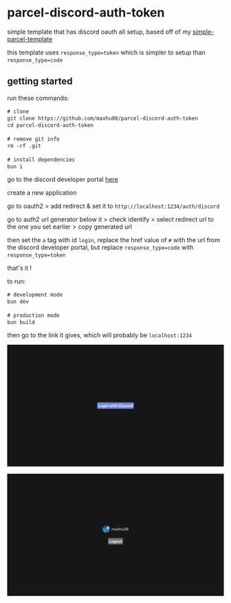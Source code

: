 # parcel-discord-auth-token

simple template that has discord oauth all setup, based off of my [simple-parcel-template](https://github.com/maxhu08/simple-parcel-template)

this template uses `response_type=token` which is simpler to setup than `response_type=code`

## getting started

run these commands:

```shell
# clone
git clone https://github.com/maxhu08/parcel-discord-auth-token
cd parcel-discord-auth-token

# remove git info
rm -rf .git

# install dependencies
bun i
```

go to the discord developer portal [here](https://discord.com/developers/applications)

create a new application

go to oauth2 > add redirect & set it to `http://localhost:1234/auth/discord`

go to auth2 url generator below it > check identify > select redirect url to the one you set earlier > copy generated url

then set the `a` tag with id `login`, replace the href value of `#` with the url from the discord developer portal, but replace `response_type=code` with `response_type=token`

that's it !

to run:

```shell
# development mode
bun dev

# production mode
bun build
```

then go to the link it gives, which will probably be `localhost:1234`

![demo-1](./screenshots/1.png)

![demo-2](./screenshots/2.png)
